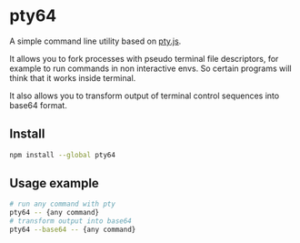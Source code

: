 # pty64

A simple command line utility based on [pty.js](https://github.com/chjj/pty.js/).

It allows you to fork processes with pseudo terminal file descriptors, for example to run commands
in non interactive envs.
So certain programs will think that it works inside terminal.

It also allows you to transform output of terminal control sequences into base64 format.

## Install

```bash
npm install --global pty64
```

## Usage example

```bash
# run any command with pty
pty64 -- {any command}
# transform output into base64
pty64 --base64 -- {any command}
```
